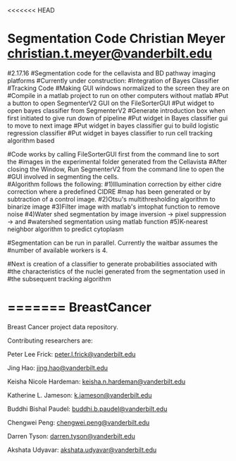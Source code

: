 <<<<<<< HEAD
# Segmentation Code Christian Meyer christian.t.meyer@vanderbilt.edu
#2.17.16
#Segmentation code for the cellavista and BD pathway imaging platforms
#Currently under construction:
#Integration of Bayes Classifier
#Tracking Code
#Making GUI windows normalized to the screen they are on
#Compile in a matlab project to run on other computers without matlab
#Put a button to open SegmenterV2 GUI on the FileSorterGUI
#Put widget to open bayes classifier from SegmenterV2
#Generate introduction box when first initiated to give run down of pipeline
#Put widget in Bayes classifier gui to move to next image
#Put widget in bayes classifier gui to build logistic regression classifier
#Put widget in bayes classifier to run cell tracking algorithm based

#Code works by calling FileSorterGUI first from the command line to sort the 
#images in the experimental folder generated from the Cellavista
#After closing the Window, Run SegmenterV2 from the command line to open the
#GUI involved in segmenting the cells.  
#Algorithm follows the following:
#1)Illumination correction by either cidre correction where a predefined CIDRE 
#map has been generated or by subtraction of a control image.
#2)Otsu's multithresholding algorithm to binarize image
#3)Filter image with matlab's imtophat function to remove noise
#4)Water shed segmentation by image inversion -> pixel suppression -> and 
#watershed segmentation using matlab function
#5)K-nearest neighbor algorithm to predict cytoplasm

#Segmentation can be run in parallel.  Currently the waitbar assumes the 
#number of available workers is 4.

#Next is creation of a classifier to generate probabilities associated with 
#the characteristics of the nuclei generated from the segmentation used in
#the subsequent tracking algorithm


=======
BreastCancer
============
Breast Cancer project data repository.

Contributing researchers are:

Peter Lee Frick: 		peter.l.frick@vanderbilt.edu

Jing Hao: 				jing.hao@vanderbilt.edu

Keisha Nicole Hardeman: 	keisha.n.hardeman@vanderbilt.edu

Katherine L. Jameson: 	k.jameson@vanderbilt.edu

Buddhi Bishal Paudel: 	buddhi.b.paudel@vanderbilt.edu

Chengwei Peng: 			chengwei.peng@vanderbilt.edu

Darren Tyson: 			darren.tyson@vanderbilt.edu

Akshata Udyavar: 		akshata.udyavar@vanderbilt.edu

